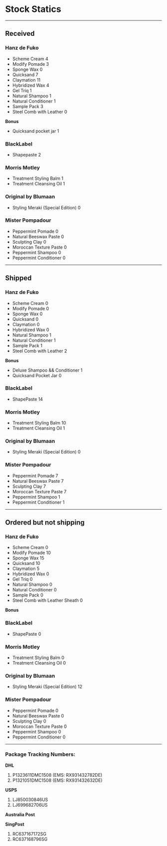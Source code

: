Stock Statics
=============

-------------------------------------------------------------------------------

Received
--------

### Hanz de Fuko ###

  * Scheme Cream                             4
  * Modify Pomade                            3
  * Sponge Wax                               0
  * Quicksand                                7
  * Claymation                               11
  * Hybridized Wax                           4
  * Gel Triq                                 1
  * Natural Shampoo                          1
  * Natural Conditioner                      1
  * Sample Pack                              3
  * Steel Comb with Leather                  0

**Bonus**

  * Quicksand pocket jar                     1

### BlackLabel ###

  * Shapepaste                               2

### Morris Motley ###

  * Treatment Styling Balm                   1
  * Treatment Cleansing Oil                  1

### Original by Blumaan ###

 * Styling Meraki (Special Edition)          0

### Mister Pompadour ###

 * Peppermint Pomade                         0
 * Natural Beeswax Paste                     0
 * Sculpting Clay                            0
 * Moroccan Texture Paste                    0
 * Peppermint Shampoo                        0
 * Peppermint Conditioner                    0

-------------------------------------------------------------------------------

Shipped
-------

### Hanz de Fuko ###

  * Scheme Cream                             0
  * Modify Pomade                            0
  * Sponge Wax                               0
  * Quicksand                                0
  * Claymation                               0
  * Hybridized Wax                           0
  * Natural Shampoo                          1
  * Natural Conditioner                      1
  * Sample Pack                              1
  * Steel Comb with Leather                  2

**Bonus**

  * Deluxe Shampoo && Conditioner            1
  * Quicksand Pocket Jar                     0


### BlackLabel ###

  * ShapePaste                               14


### Morris Motley ###

  * Treatment Styling Balm                   10
  * Treatment Cleansing Oil                  1


### Original by Blumaan ###

  * Styling Meraki (Special Edition)         0

### Mister Pompadour ###

 * Peppermint Pomade                         7
 * Natural Beeswax Paste                     7
 * Sculpting Clay                            7
 * Moroccan Texture Paste                    7
 * Peppermint Shampoo                        1
 * Peppermint Conditioner                    1

-------------------------------------------------------------------------------

Ordered but not shipping
------------------------

### Hanz de Fuko ###

  * Scheme Cream                             0
  * Modify Pomade                            10
  * Sponge Wax                               15
  * Quicksand                                10
  * Claymation                               5
  * Hybridized Wax                           0
  * Gel Triq                                 0
  * Natural Shampoo                          0
  * Natural Conditioner                      0
  * Sample Pack                              0
  * Steel Comb with Leather Sheath           0

**Bonus**


### BlackLabel ###

  * ShapePaste                               0


### Morris Motley ###

  * Treatment Styling Balm                   0
  * Treatment Cleansing Oil                  0


### Original by Blumaan ###

  * Styling Meraki (Special Edition)         12

### Mister Pompadour ###

 * Peppermint Pomade                         0
 * Natural Beeswax Paste                     0
 * Sculpting Clay                            0
 * Moroccan Texture Paste                    0
 * Peppermint Shampoo                        0
 * Peppermint Conditioner                    0

-------------------------------------------------------------------------------

### Package Tracking Numbers:

**DHL**

1. P1323611DMC1508 (EMS: RX931432782DE)
2. P1321051DMC1508 (EMS: RX931432632DE)

**USPS**

1. LJ850030846US
2. LJ699682706US

**Australia Post**

**SingPost**

1. RC637167172SG
2. RC637168796SG
